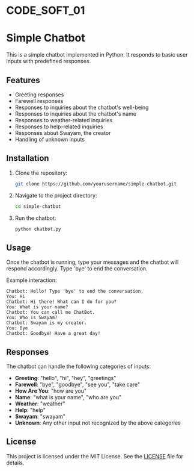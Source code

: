 # CODE_SOFT_01

# Simple Chatbot

This is a simple chatbot implemented in Python. It responds to basic user inputs with predefined responses.

## Features

- Greeting responses
- Farewell responses
- Responses to inquiries about the chatbot's well-being
- Responses to inquiries about the chatbot's name
- Responses to weather-related inquiries
- Responses to help-related inquiries
- Responses about Swayam, the creator
- Handling of unknown inputs

## Installation

1. Clone the repository:
    ```sh
    git clone https://github.com/yourusername/simple-chatbot.git
    ```

2. Navigate to the project directory:
    ```sh
    cd simple-chatbot
    ```

3. Run the chatbot:
    ```sh
    python chatbot.py
    ```

## Usage

Once the chatbot is running, type your messages and the chatbot will respond accordingly. Type 'bye' to end the conversation.

Example interaction:
```
Chatbot: Hello! Type 'bye' to end the conversation.
You: Hi
Chatbot: Hi there! What can I do for you?
You: What is your name?
Chatbot: You can call me ChatBot.
You: Who is Swayam?
Chatbot: Swayam is my creator.
You: Bye
Chatbot: Goodbye! Have a great day!
```

## Responses

The chatbot can handle the following categories of inputs:

- **Greeting**: "hello", "hi", "hey", "greetings"
- **Farewell**: "bye", "goodbye", "see you", "take care"
- **How Are You**: "how are you"
- **Name**: "what is your name", "who are you"
- **Weather**: "weather"
- **Help**: "help"
- **Swayam**: "swayam"
- **Unknown**: Any other input not recognized by the above categories


## License

This project is licensed under the MIT License. See the [LICENSE](LICENSE) file for details.

